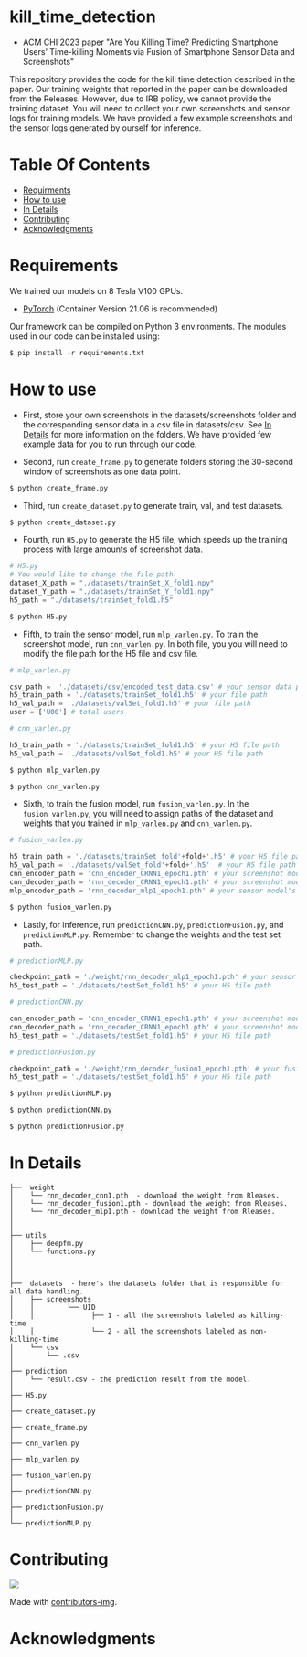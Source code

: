 # kill_time_detection

* ACM CHI 2023 paper "Are You Killing Time? Predicting Smartphone Users’ Time-killing Moments via Fusion of Smartphone Sensor Data and Screenshots"

This repository provides the code for the kill time detection described in the paper. Our training weights that reported in the paper can be downloaded from the Releases. However, due to IRB policy, we cannot provide the training dataset. You will need to collect your own screenshots and sensor logs for training models. We have provided a few example screenshots and the sensor logs generated by ourself for inference.


# Table Of Contents
-  [Requirments](#requirments)
-  [How to use](#how-to-use)
-  [In Details](#in-details)
-  [Contributing](#contributing)
-  [Acknowledgments](#acknowledgments)


# Requirements

We trained our models on 8 Tesla V100 GPUs.

- [PyTorch](https://pytorch.org/) (Container Version 21.06 is recommended) 

Our framework can be compiled on Python 3 environments. The modules used in our code can be installed using:

```python
$ pip install -r requirements.txt
```



# How to use   




- First, store your own screenshots in the datasets/screenshots folder and the corresponding sensor data in a csv file in datasets/csv. See [In Details](#in-details) for more information on the folders. We have provided few example data for you to run through our code.

- Second, run `create_frame.py` to generate folders storing the 30-second window of screenshots as one data point.


```python
$ python create_frame.py
```

- Third, run `create_dataset.py` to generate train, val, and test datasets.

```python
$ python create_dataset.py
```

- Fourth, run `H5.py` to generate the H5 file, which speeds up the training process with large amounts of screenshot data.

```python
# H5.py 
# You would like to change the file path.
dataset_X_path = "./datasets/trainSet_X_fold1.npy"
dataset_Y_path = "./datasets/trainSet_Y_fold1.npy"
h5_path = "./datasets/trainSet_fold1.h5"
```

```python
$ python H5.py
```

- Fifth, to train the sensor model, run `mlp_varlen.py`. To train the screenshot model, run `cnn_varlen.py`. In both file, you you will need to modify the file path for the H5 file and csv file.

```python
# mlp_varlen.py

csv_path =  './datasets/csv/encoded_test_data.csv' # your sensor data path 
h5_train_path = './datasets/trainSet_fold1.h5' # your file path 
h5_val_path = './datasets/valSet_fold1.h5' # your file path 
user = ['U00'] # total users
```

```python
# cnn_varlen.py

h5_train_path = './datasets/trainSet_fold1.h5' # your H5 file path 
h5_val_path = './datasets/valSet_fold1.h5' # your H5 file path 

```
```python
$ python mlp_varlen.py

$ python cnn_varlen.py

```

- Sixth, to train the fusion model, run `fusion_varlen.py`. In the `fusion_varlen.py`, you will need to assign paths of the dataset and weights that you trained in `mlp_varlen.py` and `cnn_varlen.py`.


```python
# fusion_varlen.py

h5_train_path = './datasets/trainSet_fold'+fold+'.h5' # your H5 file path 
h5_val_path = './datasets/valSet_fold'+fold+'.h5'  # your H5 file path 
cnn_encoder_path = 'cnn_encoder_CRNN1_epoch1.pth' # your screenshot model's encoder weight
cnn_decoder_path = 'rnn_decoder_CRNN1_epoch1.pth' # your screenshot model's decoder weight
mlp_encoder_path = 'rnn_decoder_mlp1_epoch1.pth' # your sensor model's encoder weight
```

```python
$ python fusion_varlen.py
```

- Lastly, for inference, run `predictionCNN.py`, `predictionFusion.py`, and `predictionMLP.py`. Remember to change the weights and the test set path.


```python
# predictionMLP.py

checkpoint_path = './weight/rnn_decoder_mlp1_epoch1.pth' # your sensor model's encoder weight
h5_test_path = './datasets/testSet_fold1.h5' # your H5 file path 
```

```python
# predictionCNN.py

cnn_encoder_path = 'cnn_encoder_CRNN1_epoch1.pth' # your screenshot model's encoder weight
cnn_decoder_path = 'rnn_decoder_CRNN1_epoch1.pth' # your screenshot model's decoder weight
h5_test_path = './datasets/testSet_fold1.h5' # your H5 file path 

```

```python
# predictionFusion.py

checkpoint_path = './weight/rnn_decoder_fusion1_epoch1.pth' # your fusion model's encoder weight
h5_test_path = './datasets/testSet_fold1.h5' # your H5 file path 
```

```python
$ python predictionMLP.py

$ python predictionCNN.py

$ python predictionFusion.py

```

# In Details
```
├──  weight
│    └── rnn_decoder_cnn1.pth  - download the weight from Rleases.
│    └── rnn_decoder_fusion1.pth - download the weight from Rleases.
│    └── rnn_decoder_mlp1.pth - download the weight from Rleases.
│    
│    
├── utils
│    ├── deepfm.py
│    └── functions.py
│    
│    
│ 
├──  datasets  - here's the datasets folder that is responsible for all data handling.
│    ├── screenshots
│    │        └── UID 
│    │              ├── 1 - all the screenshots labeled as killing-time
│    │              └── 2 - all the screenshots labeled as non-killing-time
│    └── csv  
│        └── .csv
│
├── prediction
│    └── result.csv - the prediction result from the model.
│
├── H5.py
│
├── create_dataset.py
│
├── create_frame.py
│
├── cnn_varlen.py
│   
├── mlp_varlen.py
│
├── fusion_varlen.py          
│  
├── predictionCNN.py
│ 
├── predictionFusion.py
│ 
└── predictionMLP.py				

```



# Contributing


<!-- Copy-paste in your Readme.md file -->

<a href = "https://github.com/Tanu-N-Prabhu/Python/graphs/contributors">
  <img src = "https://contrib.rocks/image?repo = GitHub_username/repository_name"/>
</a>

Made with [contributors-img](https://contrib.rocks).

# Acknowledgments


